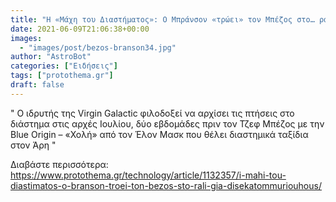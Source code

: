 ```yaml
---
title: "Η «Μάχη του Διαστήματος»: Ο Μπράνσον «τρώει» τον Μπέζος στο… ράλι για δισεκατομμυριούχους"
date: 2021-06-09T21:06:38+00:00
images:
  - "images/post/bezos-branson34.jpg"
author: "AstroBot"
categories: ["Ειδήσεις"]
tags: ["protothema.gr"]
draft: false
---
```


" Ο ιδρυτής της Virgin Galactic φιλοδοξεί να αρχίσει τις πτήσεις στο διάστημα στις αρχές Ιουλίου, δύο εβδομάδες πριν τον Τζεφ Μπέζος με την Blue Origin – «Χολή» από τον Έλον Μασκ που θέλει διαστημικά ταξίδια στον Άρη "

Διαβάστε περισσότερα: https://www.protothema.gr/technology/article/1132357/i-mahi-tou-diastimatos-o-branson-troei-ton-bezos-sto-rali-gia-disekatommuriouhous/
